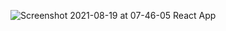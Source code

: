 ![Screenshot 2021-08-19 at 07-46-05 React App](https://user-images.githubusercontent.com/64736339/130014691-6d6331ac-30c1-40c1-8b99-c380f956c81d.png)


